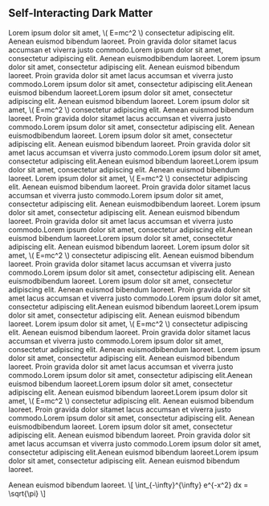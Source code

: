 ## Self-Interacting Dark Matter

Lorem ipsum dolor sit amet, \\( E=mc^2 \\) consectetur adipiscing elit. Aenean euismod bibendum laoreet. Proin gravida dolor sitamet lacus accumsan et viverra justo commodo.Lorem ipsum dolor sit amet, consectetur adipiscing elit. Aenean euismodbibendum laoreet. Lorem ipsum dolor sit amet, consectetur adipiscing elit. Aenean euismod bibendum laoreet. Proin gravida dolor sit amet lacus accumsan et viverra justo commodo.Lorem ipsum dolor sit amet, consectetur adipiscing elit.Aenean euismod bibendum laoreet.Lorem ipsum dolor sit amet, consectetur adipiscing elit. Aenean euismod bibendum laoreet.
Lorem ipsum dolor sit amet, \\( E=mc^2 \\) consectetur adipiscing elit. Aenean euismod bibendum laoreet. Proin gravida dolor sitamet lacus accumsan et viverra justo commodo.Lorem ipsum dolor sit amet, consectetur adipiscing elit. Aenean euismodbibendum laoreet. Lorem ipsum dolor sit amet, consectetur adipiscing elit. Aenean euismod bibendum laoreet. Proin gravida dolor sit amet lacus accumsan et viverra justo commodo.Lorem ipsum dolor sit amet, consectetur adipiscing elit.Aenean euismod bibendum laoreet.Lorem ipsum dolor sit amet, consectetur adipiscing elit. Aenean euismod bibendum laoreet.
Lorem ipsum dolor sit amet, \\( E=mc^2 \\) consectetur adipiscing elit. Aenean euismod bibendum laoreet. Proin gravida dolor sitamet lacus accumsan et viverra justo commodo.Lorem ipsum dolor sit amet, consectetur adipiscing elit. Aenean euismodbibendum laoreet. Lorem ipsum dolor sit amet, consectetur adipiscing elit. Aenean euismod bibendum laoreet. Proin gravida dolor sit amet lacus accumsan et viverra justo commodo.Lorem ipsum dolor sit amet, consectetur adipiscing elit.Aenean euismod bibendum laoreet.Lorem ipsum dolor sit amet, consectetur adipiscing elit. Aenean euismod bibendum laoreet.
Lorem ipsum dolor sit amet, \\( E=mc^2 \\) consectetur adipiscing elit. Aenean euismod bibendum laoreet. Proin gravida dolor sitamet lacus accumsan et viverra justo commodo.Lorem ipsum dolor sit amet, consectetur adipiscing elit. Aenean euismodbibendum laoreet. Lorem ipsum dolor sit amet, consectetur adipiscing elit. Aenean euismod bibendum laoreet. Proin gravida dolor sit amet lacus accumsan et viverra justo commodo.Lorem ipsum dolor sit amet, consectetur adipiscing elit.Aenean euismod bibendum laoreet.Lorem ipsum dolor sit amet, consectetur adipiscing elit. Aenean euismod bibendum laoreet.
Lorem ipsum dolor sit amet, \\( E=mc^2 \\) consectetur adipiscing elit. Aenean euismod bibendum laoreet. Proin gravida dolor sitamet lacus accumsan et viverra justo commodo.Lorem ipsum dolor sit amet, consectetur adipiscing elit. Aenean euismodbibendum laoreet. Lorem ipsum dolor sit amet, consectetur adipiscing elit. Aenean euismod bibendum laoreet. Proin gravida dolor sit amet lacus accumsan et viverra justo commodo.Lorem ipsum dolor sit amet, consectetur adipiscing elit.Aenean euismod bibendum laoreet.Lorem ipsum dolor sit amet, consectetur adipiscing elit. Aenean euismod bibendum laoreet.Lorem ipsum dolor sit amet, \\( E=mc^2 \\) consectetur adipiscing elit. Aenean euismod bibendum laoreet. Proin gravida dolor sitamet lacus accumsan et viverra justo commodo.Lorem ipsum dolor sit amet, consectetur adipiscing elit. Aenean euismodbibendum laoreet. Lorem ipsum dolor sit amet, consectetur adipiscing elit. Aenean euismod bibendum laoreet. Proin gravida dolor sit amet lacus accumsan et viverra justo commodo.Lorem ipsum dolor sit amet, consectetur adipiscing elit.Aenean euismod bibendum laoreet.Lorem ipsum dolor sit amet, consectetur adipiscing elit. Aenean euismod bibendum laoreet.


Aenean euismod bibendum laoreet. \\[ \\int_{-\\infty}^{\\infty} e^{-x^2} dx = \\sqrt{\\pi} \\]